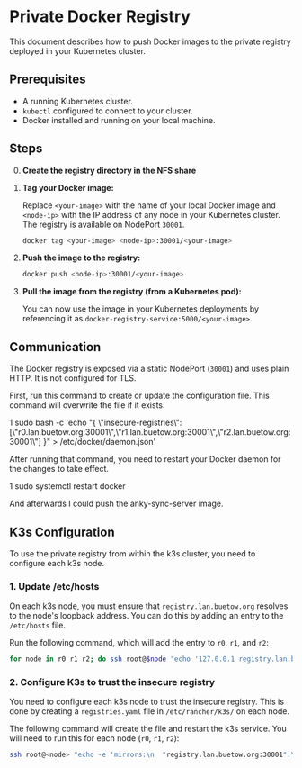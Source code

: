 # Private Docker Registry

This document describes how to push Docker images to the private registry deployed in your Kubernetes cluster.

## Prerequisites

*   A running Kubernetes cluster.
*   `kubectl` configured to connect to your cluster.
*   Docker installed and running on your local machine.

## Steps

0.  **Create the registry directory in the NFS share**

1.  **Tag your Docker image:**

    Replace `<your-image>` with the name of your local Docker image and `<node-ip>` with the IP address of any node in your Kubernetes cluster. The registry is available on NodePort `30001`.

    ```bash
    docker tag <your-image> <node-ip>:30001/<your-image>
    ```

2.  **Push the image to the registry:**

    ```bash
    docker push <node-ip>:30001/<your-image>
    ```

3.  **Pull the image from the registry (from a Kubernetes pod):**

    You can now use the image in your Kubernetes deployments by referencing it as `docker-registry-service:5000/<your-image>`.

## Communication

The Docker registry is exposed via a static NodePort (`30001`) and uses plain HTTP. It is not configured for TLS.


  First, run this command to create or update the configuration file. This command will overwrite the file if it exists.

   1 sudo bash -c 'echo "{ \\"insecure-registries\\": [\\"r0.lan.buetow.org:30001\\",\\"r1.lan.buetow.org:30001\\",\\"r2.lan.buetow.org:30001\\"] }" > /etc/docker/daemon.json'

  After running that command, you need to restart your Docker daemon for the changes to take effect.

   1 sudo systemctl restart docker


And afterwards I could push the anky-sync-server image.

## K3s Configuration

To use the private registry from within the k3s cluster, you need to configure each k3s node.

### 1. Update /etc/hosts
On each k3s node, you must ensure that `registry.lan.buetow.org` resolves to the node's loopback address. You can do this by adding an entry to the `/etc/hosts` file.

Run the following command, which will add the entry to `r0`, `r1`, and `r2`:
```bash
for node in r0 r1 r2; do ssh root@$node "echo '127.0.0.1 registry.lan.buetow.org' >> /etc/hosts"; done
```

### 2. Configure K3s to trust the insecure registry
You need to configure each k3s node to trust the insecure registry. This is done by creating a `registries.yaml` file in `/etc/rancher/k3s/` on each node.

The following command will create the file and restart the k3s service. You will need to run this for each node (`r0`, `r1`, `r2`):

```bash
ssh root@<node> "echo -e 'mirrors:\n  "registry.lan.buetow.org:30001":\n    endpoint:\n      - "http://localhost:30001"' > /etc/rancher/k3s/registries.yaml && systemctl restart k3s"
```

